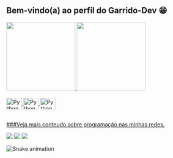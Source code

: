 ## Bem-vindo(a) ao perfil  do Garrido-Dev 😁
 <div>
  <a href="https://github.com/garrido-code">
  <img height="180em" src="https://github-readme-stats.vercel.app/api?username=garrido-code&show_icons=true&theme=tokyonight&include_all_commits=true&count_private=true"/>
  <img height="180em" src="https://github-readme-stats.vercel.app/api/top-langs/?username=garrido-code&layout=compact&langs_count=6&theme=tokyonight"/>
</div>
<div style="display: inline_block"><br>
  <img align="center" alt="Python" height="30" width="40" src="https://cdn-icons-png.flaticon.com/512/2721/2721267.png">
 <img align="center" alt="Python" height="30" width="40" src="https://cdn-icons-png.flaticon.com/512/3103/3103984.png">
 <img align="center" alt="Python" height="30" width="40" src="https://cdn-icons-png.flaticon.com/512/1199/1199124.png">
</div>
 
 <br>
 
  ###Veja mais conteudo sobre programação  nas  minhas redes.
<div> 
  <a href="https://instagram.com/garrido.dev" target="_blank"><img src="https://img.shields.io/badge/-Instagram-%23E4405F?style=for-the-badge&logo=instagram&logoColor=white" target="_blank"></a> 
  <a href = "jailsongarrido23@gmail.com"><img src="https://img.shields.io/badge/-Gmail-%23333?style=for-the-badge&logo=gmail&logoColor=white" target="_blank"></a>
  <a href="https://www.linkedin.com/in/jailson-garrido-0245611b6/" target="_blank"><img src="https://img.shields.io/badge/-LinkedIn-%230077B5?style=for-the-badge&logo=linkedin&logoColor=white" target="_blank"></a> 
 
  ![Snake animation](https://github.com/devemdobro/devemdobro/blob/output/github-contribution-grid-snake.svg)

</div>
